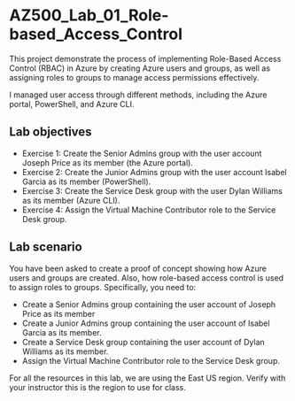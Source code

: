 # AZ500_Lab_01_Role-based_Access_Control
This project demonstrate the process of implementing Role-Based Access Control (RBAC) in Azure by creating Azure users and groups, as well as assigning roles to groups to manage access permissions effectively. 

I managed user access through different methods, including the Azure portal, PowerShell, and Azure CLI.
## Lab objectives
* Exercise 1: Create the Senior Admins group with the user account Joseph Price as its member (the Azure portal).
* Exercise 2: Create the Junior Admins group with the user account Isabel Garcia as its member (PowerShell).
* Exercise 3: Create the Service Desk group with the user Dylan Williams as its member (Azure CLI).
* Exercise 4: Assign the Virtual Machine Contributor role to the Service Desk group.
## Lab scenario
You have been asked to create a proof of concept showing how Azure users and groups are created. Also, how role-based access control is used to assign roles to groups. Specifically, you need to:
* Create a Senior Admins group containing the user account of Joseph Price as its member
* Create a Junior Admins group containing the user account of Isabel Garcia as its member.
* Create a Service Desk group containing the user account of Dylan Williams as its member.
* Assign the Virtual Machine Contributor role to the Service Desk group.

For all the resources in this lab, we are using the East US region. Verify with your instructor this is the region to use for class.
